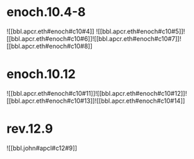 

# enoch.10.4-8
![[bbl.apcr.eth#enoch#c10#4]]
![[bbl.apcr.eth#enoch#c10#5]]![[bbl.apcr.eth#enoch#c10#6]]![[bbl.apcr.eth#enoch#c10#7]]![[bbl.apcr.eth#enoch#c10#8]]

# enoch.10.12
![[bbl.apcr.eth#enoch#c10#11]]![[bbl.apcr.eth#enoch#c10#12]]![[bbl.apcr.eth#enoch#c10#13]]![[bbl.apcr.eth#enoch#c10#14]]
# rev.12.9
![[bbl.john#apcl#c12#9]]

